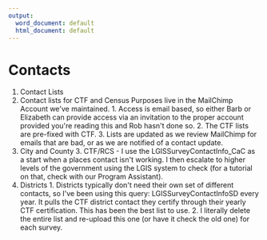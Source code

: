 ```yaml
---
output:
  word_document: default
  html_document: default
---
```

# Contacts

1. Contact Lists
  1. Contact lists for CTF and Census Purposes live in the MailChimp Account we've maintained.
    1. Access is email based, so either Barb or Elizabeth can provide access via an invitation to the proper account provided you're reading this and Rob hasn't done so.
    2. The CTF lists are pre-fixed with CTF.
    3. Lists are updated as we review MailChimp for emails that are bad, or as we are notified of a contact update.
  2. City and County
    3. CTF/RCS - I use the LGISSurveyContactInfo_CaC as a start when a places contact isn't working.  I then escalate to higher levels of the government using the LGIS system to check (for a tutorial on that, check with our Program Assistant).
  3. Districts
    1. Districts typically don't need their own set of different contacts, so I've been using this query: LGISSurveyContactInfoSD every year.  It pulls the CTF district contact they certify through their yearly CTF certification.  This has been the best list to use.
    2. I literally delete the entire list and re-upload this one (or have it check the old one) for each survey.

